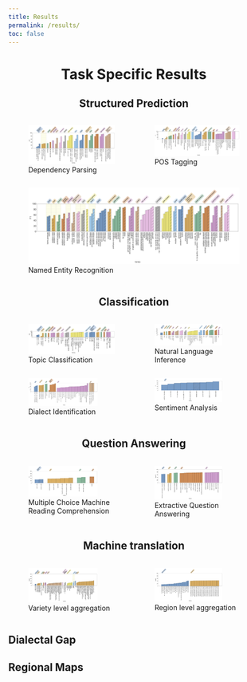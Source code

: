```yaml
---
title: Results
permalink: /results/
toc: false
---
```




<h1 style="text-align: center;">Task Specific Results</h1>

<h2 style="text-align: center;">Structured Prediction</h2>


<div style="display: flex; justify-content: center; width: 100%;">
<figure>
    <img src="../assets/theme/images/dep.png" style="width: 100%; height: auto; margin-right: 20px;">
    <figcaption style="width: 100%;">Dependency Parsing</figcaption>
</figure>
<figure>
    <img src="../assets/theme/images/pos.png" style="width: 100%; height: auto;">
    <figcaption style="width: 100%;">POS Tagging</figcaption>
</figure>
</div>

<div style="display: flex; justify-content: center; width: 100%;">
<figure>
    <img src="../assets/theme/images/ner.png" style="width: 100%; height: auto;">
    <figcaption style="width: 100%;">Named Entity Recognition</figcaption>
</figure>
</div>

<h2 style="text-align: center;">Classification</h2>


<div style="display: flex; justify-content: center; width: 100%;">
<figure>
    <img src="../assets/theme/images/topic.png" style="width: 100%; height: auto; margin-right: 20px;">
    <figcaption style="width: 100%;">Topic Classification</figcaption>
</figure>
<figure>
    <img src="../assets/theme/images/nli.png" style="width: 80%; height: auto;">
    <figcaption style="width: 100%;">Natural Language Inference</figcaption>
</figure>
</div>


<div style="display: flex; justify-content: center; width: 100%;">
<figure>
    <img src="../assets/theme/images/di.png" style="width: 80%; height: auto; margin-right: 20px;">
    <figcaption style="width: 100%;">Dialect Identification</figcaption>
</figure>
<figure>
    <img src="../assets/theme/images/sc.png" style="width: 80%; height: auto;">
    <figcaption style="width: 100%;">Sentiment Analysis</figcaption>
</figure>
</div>

<h2 style="text-align: center;">Question Answering</h2>

<div style="display: flex; justify-content: center; width: 100%;">
<figure>
    <img src="../assets/theme/images/rcmc.png" style="width: 80%; height: auto; margin-right: 20px;">
    <figcaption style="width: 100%;">Multiple Choice Machine Reading Comprehension</figcaption>
</figure>
<figure>
    <img src="../assets/theme/images/sdqa-test.png" style="width: 80%; height: auto;">
    <figcaption style="width: 100%;">Extractive Question Answering</figcaption>
</figure>
</div>


<h2 style="text-align: center;">Machine translation</h2>

<div style="display: flex; justify-content: center; width: 100%;">
<figure>
    <img src="../assets/theme/images/mt-dialect.png" style="width: 80%; height: auto; margin-right: 20px;">
    <figcaption style="width: 100%;">Variety level aggregation</figcaption>
</figure>
<figure>
    <img src="../assets/theme/images/mt-region.png" style="width: 80%; height: auto;">
    <figcaption style="width: 100%;">Region level aggregation</figcaption>
</figure>
</div>



## Dialectal Gap


## Regional Maps